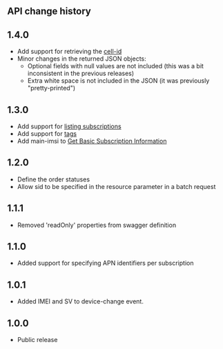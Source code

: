 ## API change history

## 1.4.0

* Add support for retrieving the [cell-id](/get_mobile_network.md)
* Minor changes in the returned JSON objects:
  * Optional fields with null values are not included \(this was a bit inconsistent in the previous releases\)
  * Extra white space is not included in the JSON \(it was previously "pretty-printed"\)

## 1.3.0

* Add support for [listing subscriptions](/list-subscriptions.md)
* Add support for [tags](/tags.md)
* Add main-imsi to [Get Basic Subscription Information](/get_basic_subscription_information.md)

## 1.2.0

* Define the order statuses
* Allow sid to be specified in the resource parameter in a batch request

## 1.1.1

* Removed 'readOnly' properties from swagger definition

## 1.1.0

* Added support for specifying APN identifiers per subscription

## 1.0.1

* Added IMEI and SV to device-change event.

## 1.0.0

* Public release



